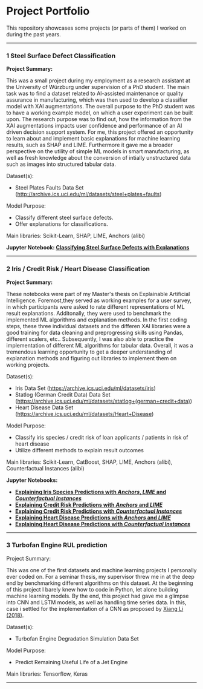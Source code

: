 # Project Portfolio

This repository showcases some projects (or parts of them) I worked on during the past years.

---

### 1 Steel Surface Defect Classification

**Project Summary:**

This was a small project during my employment as a research assistant at the University of Würzburg under supervision of a PhD student. The main task was to find a dataset related to AI-assisted maintenance or quality assurance in manufacturing, which was then used to develop a classifier model with XAI augmentations. The overall purpose to the PhD student was to have a working example model, on which a user experiment can be built upon. The research purpose was to find out, how the information from the XAI augmentations impacts user confidence and performance of an AI driven decision support system. For me, this project offered an opportunity to learn about and implement basic explanations for machine learning results, such as SHAP and LIME. Furthermore it gave me a broader perspective on the utility of simple ML models in smart manufacturing, as well as fresh knowledge about the conversion of intially unstructured data such as images into structured tabular data.

Dataset(s):
- Steel Plates Faults Data Set (http://archive.ics.uci.edu/ml/datasets/steel+plates+faults)

Model Purpose:
- Classify different steel surface defects.
- Offer explanations for classifications.

Main libraries: Scikit-Learn, SHAP, LIME, Anchors (alibi)

**Jupyter Notebook: [Classifying Steel Surface Defects with Explanations][1]**

[1]:https://nbviewer.jupyter.org/github/kvn23/portfolio/blob/main/Steel%20Surface%20Defect%20Classifier/steelsurface_classification_xai.ipynb

---

### 2 Iris / Credit Risk / Heart Disease Classification

**Project Summary:**

These notebooks were part of my Master's thesis on Explainable Artificial Intelligence. Foremost,they served as working examples for a user survey, in which participants were asked to rate different representations of ML result explanations. Additonally, they were used to benchmark the implemented ML algorithms and explanation methods. In the first coding steps, these three individual datasets and the differen XAI libraries were a good training for data cleaning and preprogressing skills using Pandas, different scalers, etc.. Subsequently, I was also able to practice the implementation of different ML algorithms for tabular data. Overall, it was a tremendous learning opportunity to get a deeper understanding of explanation methods and figuring out libraries to implement them on working projects.

Dataset(s):
- Iris Data Set (https://archive.ics.uci.edu/ml/datasets/iris)
- Statlog (German Credit Data) Data Set (https://archive.ics.uci.edu/ml/datasets/statlog+(german+credit+data))
- Heart Disease Data Set (https://archive.ics.uci.edu/ml/datasets/Heart+Disease)

Model Purpose:
- Classify iris species / credit risk of loan applicants / patients in risk of heart disease
- Utilize different methods to explain result outcomes

Main libraries: Scikit-Learn, CatBoost, SHAP, LIME, Anchors (alibi), Counterfactual Instances (alibi)

**Jupyter Notebooks:**
- **[Explaining Iris Species Predictions with *Anchors*, *LIME* and *Counterfactual Instances*][2]**
- **[Explaining Credit Risk Predictions with *Anchors* and *LIME*][3]**
- **[Explaining Credit Risk Predictions with *Counterfactual Instances*][4]**
- **[Explaining Heart Disease Predictions with *Anchors* and *LIME*][5]**
- **[Explaining Heart Disease Predictions with *Counterfactual Instances*][6]**

[2]:https://nbviewer.jupyter.org/github/kvn23/portfolio/blob/main/ML%20Prediction%20Explainers/iris_classification_xai.ipynb
[3]:https://nbviewer.jupyter.org/github/kvn23/portfolio/blob/main/ML%20Prediction%20Explainers/credit_risk_anchors_lime.ipynb
[4]:https://nbviewer.jupyter.org/github/kvn23/portfolio/blob/main/ML%20Prediction%20Explainers/credit_risk_counterfactuals.ipynb
[5]:https://nbviewer.jupyter.org/github/kvn23/portfolio/blob/main/ML%20Prediction%20Explainers/Heart%20Disease_AnchorsLime.ipynb
[6]:https://nbviewer.jupyter.org/github/kvn23/portfolio/blob/main/ML%20Prediction%20Explainers/Heart%20Disease_Counterfactuals.ipynb

---

### 3  Turbofan Engine RUL prediction

Project Summary:

This was one of the first datasets and machine learning projects I personally ever coded on. For a seminar thesis, my supervisor threw me in at the deep end by benchmarking different algorithms on this dataset. At the beginning of this project I barely knew how to code in Python, let alone building machine learning models. By the end, this project had gave me a glimpse into CNN and LSTM models, as well as handling time series data. In this, case i settled for the implementation of a CNN as proposed by [Xiang Li (2018)](https://www.sciencedirect.com/science/article/abs/pii/S0951832017307779).

Dataset(s):
- Turbofan Engine Degradation Simulation Data Set

Model Purpose:
- Predict Remaining Useful Life of a Jet Engine

Main libraries: Tensorflow, Keras

---


